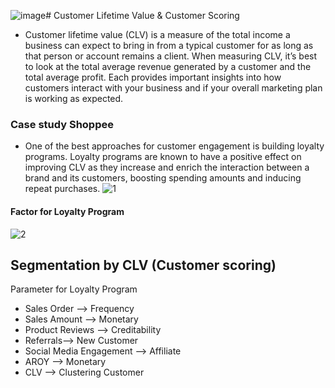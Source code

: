 ![image](https://github.com/Piriyaa/MADT8101-Customer-Analytics/assets/128346376/2637c5eb-df4c-4388-a02c-42541fd20307)# Customer Lifetime Value & Customer Scoring
* Customer lifetime value (CLV) is a measure of the total income a business can expect to bring in from a typical customer for as long as that person or account remains a client.
When measuring CLV, it’s best to look at the total average revenue generated by a customer and the total average profit. Each provides important insights into how customers interact with your business and if your overall marketing plan is working as expected.


### Case study Shoppee
* One of the best approaches for customer engagement is building loyalty programs. Loyalty programs are known to have a positive effect on improving CLV as they increase and enrich the interaction between a brand and its customers, boosting spending amounts and inducing repeat purchases.
![1](https://github.com/Piriyaa/MADT8101-Customer-Analytics/assets/128346376/27bf2d4d-d947-464d-b7b8-1cb93e133d99)

#### Factor for Loyalty Program
![2](https://github.com/Piriyaa/MADT8101-Customer-Analytics/assets/128346376/daa443a3-cb3c-47e7-9f29-80cfe74a0dfd)

## Segmentation by CLV (Customer scoring)
Parameter for Loyalty Program

* Sales Order --> Frequency
* Sales Amount --> Monetary
* Product Reviews --> Creditability
* Referrals--> New Customer
* Social Media Engagement --> Affiliate
* AROY --> Monetary
* CLV --> Clustering Customer








